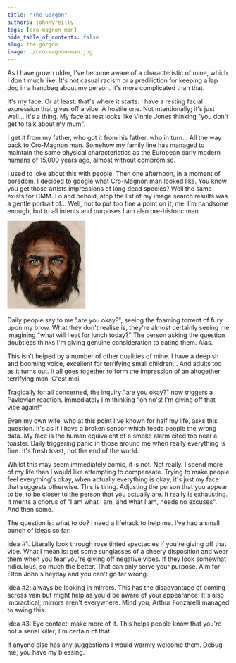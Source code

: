 ```yaml
---
title: "The Gorgon"
authors: johnnyreilly
tags: [cro-magnon man]
hide_table_of_contents: false
slug: the-gorgon
image: ./cro-magnon-man.jpg
---
```

As I have grown older, I've become aware of a characteristic of mine, which I don't much like. It's not casual racism or a prediliction for keeping a lap dog in a handbag about my person. It's more complicated than that.

It's my face. Or at least: that's where it starts. I have a resting facial expression that gives off a vibe. A hostile one. Not intentionally; it's just well... It's a thing. My face at rest looks like Vinnie Jones thinking "you don't get to talk about my mum".

I get it from my father, who got it from his father, who in turn... All the way back to Cro-Magnon man. Somehow my family line has managed to maintain the same physical characteristics as the European early modern humans of 15,000 years ago, almost without compromise.

I used to joke about this with people. Then one afternoon, in a moment of boredom, I decided to google what Cro-Magnon man looked like. You know you get those artists impressions of long dead species? Well the same exists for CMM. Lo and behold, atop the list of my image search results was a gentle portrait of... Well, not to put too fine a point on it, me. I'm handsome enough, but to all intents and purposes I am also pre-historic man.

![](cro-magnon-man.jpg)

Daily people say to me "are you okay?", seeing the foaming torrent of fury upon my brow. What they don't realise is, they're almost certainly seeing me imagining "what will I eat for lunch today?" The person asking the question doubtless thinks I'm giving genuine consideration to eating them. Alas.

This isn't helped by a number of other qualities of mine. I have a deepish and booming voice, excellent for terrifying small children... And adults too as it turns out. It all goes together to form the impression of an altogether terrifying man. C'est moi.

Tragically for all concerned, the inquiry "are you okay?" now triggers a Pavlovian reaction. Immediately I'm thinking "oh no's! I'm giving off that vibe again!"

Even my own wife, who at this point I've known for half my life, asks this question. It's as if I have a broken sensor which feeds people the wrong data. My face is the human equivalent of a smoke alarm cited too near a toaster. Daily triggering panic in those around me when really everything is fine. It's fresh toast, not the end of the world.

Whilst this may seem immediately comic, it is not. Not really. I spend more of my life than I would like attempting to compensate. Trying to make people feel everything's okay, when actually everything is okay, it's just my face that suggests otherwise. This is tiring. Adjusting the person that you appear to be, to be closer to the person that you actually are. It really is exhausting. It merits a chorus of "I am what I am, and what I am, needs no excuses". And then some.

The question is: what to do? I need a lifehack to help me. I've had a small bunch of ideas so far:

Idea #1. Literally look through rose tinted spectacles if you're giving off that vibe. What I mean is: get some sunglasses of a cheery disposition and wear them when you fear you're giving off negative vibes. If they look somewhat ridiculous, so much the better. That can only serve your purpose. Aim for Elton John's heyday and you can't go far wrong.

Idea #2: always be looking in mirrors. This has the disadvantage of coming across vain but might help as you'd be aware of your appearance. It's also impractical; mirrors aren't everywhere. Mind you, Arthur Fonzarelli managed to swing this.

Idea #3: Eye contact; make more of it. This helps people know that you're not a serial killer; I'm certain of that.

If anyone else has any suggestions I would warmly welcome them. Debug me; you have my blessing.


